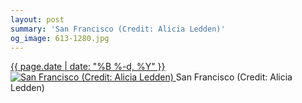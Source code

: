 ```yaml
---
layout: post
summary: 'San Francisco (Credit: Alicia Ledden)'
og_image: 613-1280.jpg
---
```


<p>
 <time>
  <a href="/613">
   {{ page.date | date: "%B %-d, %Y" }}
  </a>
 </time>
 <a href="/613">
  <img alt="San Francisco (Credit: Alicia Ledden)" data-taken="4/9/2017" sizes="(min-width: 700px) 50vw, calc(100vw - 2rem)" src="{{ site.assets_url }}/613-640.jpg" srcset="{{ site.assets_url }}/613-320.jpg 320w, {{ site.assets_url }}/613-640.jpg 640w, {{ site.assets_url }}/613-960.jpg 960w, {{ site.assets_url }}/613-1280.jpg 1280w"/>
 </a>
 <span>
  San Francisco (Credit: Alicia Ledden)
 </span>
</p>
